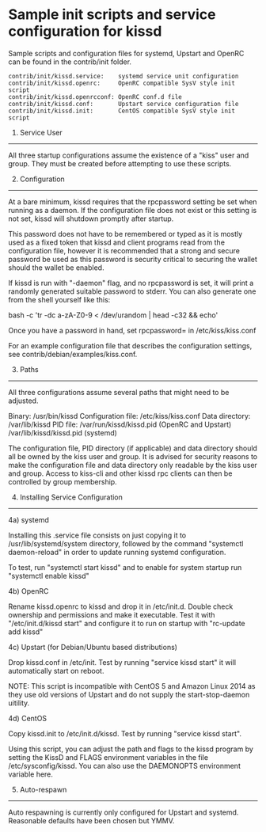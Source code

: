 Sample init scripts and service configuration for kissd
==========================================================

Sample scripts and configuration files for systemd, Upstart and OpenRC
can be found in the contrib/init folder.

    contrib/init/kissd.service:    systemd service unit configuration
    contrib/init/kissd.openrc:     OpenRC compatible SysV style init script
    contrib/init/kissd.openrcconf: OpenRC conf.d file
    contrib/init/kissd.conf:       Upstart service configuration file
    contrib/init/kissd.init:       CentOS compatible SysV style init script

1. Service User
---------------------------------

All three startup configurations assume the existence of a "kiss" user
and group.  They must be created before attempting to use these scripts.

2. Configuration
---------------------------------

At a bare minimum, kissd requires that the rpcpassword setting be set
when running as a daemon.  If the configuration file does not exist or this
setting is not set, kissd will shutdown promptly after startup.

This password does not have to be remembered or typed as it is mostly used
as a fixed token that kissd and client programs read from the configuration
file, however it is recommended that a strong and secure password be used
as this password is security critical to securing the wallet should the
wallet be enabled.

If kissd is run with "-daemon" flag, and no rpcpassword is set, it will
print a randomly generated suitable password to stderr.  You can also
generate one from the shell yourself like this:

bash -c 'tr -dc a-zA-Z0-9 < /dev/urandom | head -c32 && echo'

Once you have a password in hand, set rpcpassword= in /etc/kiss/kiss.conf

For an example configuration file that describes the configuration settings,
see contrib/debian/examples/kiss.conf.

3. Paths
---------------------------------

All three configurations assume several paths that might need to be adjusted.

Binary:              /usr/bin/kissd
Configuration file:  /etc/kiss/kiss.conf
Data directory:      /var/lib/kissd
PID file:            /var/run/kissd/kissd.pid (OpenRC and Upstart)
                     /var/lib/kissd/kissd.pid (systemd)

The configuration file, PID directory (if applicable) and data directory
should all be owned by the kiss user and group.  It is advised for security
reasons to make the configuration file and data directory only readable by the
kiss user and group.  Access to kiss-cli and other kissd rpc clients
can then be controlled by group membership.

4. Installing Service Configuration
-----------------------------------

4a) systemd

Installing this .service file consists on just copying it to
/usr/lib/systemd/system directory, followed by the command
"systemctl daemon-reload" in order to update running systemd configuration.

To test, run "systemctl start kissd" and to enable for system startup run
"systemctl enable kissd"

4b) OpenRC

Rename kissd.openrc to kissd and drop it in /etc/init.d.  Double
check ownership and permissions and make it executable.  Test it with
"/etc/init.d/kissd start" and configure it to run on startup with
"rc-update add kissd"

4c) Upstart (for Debian/Ubuntu based distributions)

Drop kissd.conf in /etc/init.  Test by running "service kissd start"
it will automatically start on reboot.

NOTE: This script is incompatible with CentOS 5 and Amazon Linux 2014 as they
use old versions of Upstart and do not supply the start-stop-daemon uitility.

4d) CentOS

Copy kissd.init to /etc/init.d/kissd. Test by running "service kissd start".

Using this script, you can adjust the path and flags to the kissd program by
setting the KissD and FLAGS environment variables in the file
/etc/sysconfig/kissd. You can also use the DAEMONOPTS environment variable here.

5. Auto-respawn
-----------------------------------

Auto respawning is currently only configured for Upstart and systemd.
Reasonable defaults have been chosen but YMMV.
